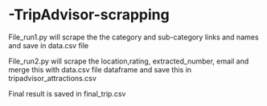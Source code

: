 # -TripAdvisor-scrapping

 File_run1.py will scrape the the category and sub-category links and names  and save in data.csv file 

 File_run2.py will scrape the location,rating, extracted_number, email and merge this with data.csv file dataframe and save this in tripadvisor_attractions.csv

 Final result is saved in final_trip.csv
